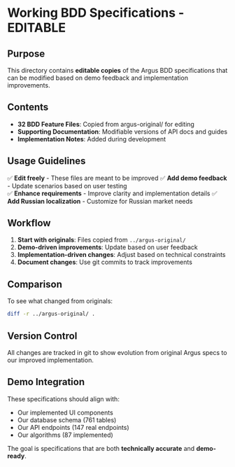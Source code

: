 # Working BDD Specifications - EDITABLE

## Purpose
This directory contains **editable copies** of the Argus BDD specifications that can be modified based on demo feedback and implementation improvements.

## Contents
- **32 BDD Feature Files**: Copied from argus-original/ for editing
- **Supporting Documentation**: Modifiable versions of API docs and guides
- **Implementation Notes**: Added during development

## Usage Guidelines
✅ **Edit freely** - These files are meant to be improved
✅ **Add demo feedback** - Update scenarios based on user testing  
✅ **Enhance requirements** - Improve clarity and implementation details
✅ **Add Russian localization** - Customize for Russian market needs

## Workflow
1. **Start with originals**: Files copied from `../argus-original/`
2. **Demo-driven improvements**: Update based on user feedback
3. **Implementation-driven changes**: Adjust based on technical constraints
4. **Document changes**: Use git commits to track improvements

## Comparison
To see what changed from originals:
```bash
diff -r ../argus-original/ . 
```

## Version Control
All changes are tracked in git to show evolution from original Argus specs to our improved implementation.

## Demo Integration
These specifications should align with:
- Our implemented UI components
- Our database schema (761 tables)
- Our API endpoints (147 real endpoints)
- Our algorithms (87 implemented)

The goal is specifications that are both **technically accurate** and **demo-ready**.